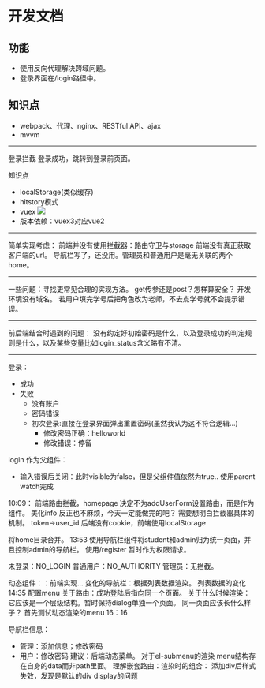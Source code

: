 # 开发文档
## 功能
- 使用反向代理解决跨域问题。
- 登录界面在/login路径中。

## 知识点
- webpack、代理、nginx、RESTful API、ajax
- mvvm

----
登录拦截
登录成功，跳转到登录前页面。


知识点
- localStorage(类似缓存)
- hitstory模式
- vuex
![](https://v3.vuex.vuejs.org/vuex.png)
- 版本依赖：vuex3对应vue2

---
简单实现考虑：
前端并没有使用拦截器：路由守卫与storage
前端没有真正获取客户端的url。
导航栏写了，还没用。管理员和普通用户是毫无关联的两个home。

---
一些问题：寻找更常见合理的实现方法。
get传参还是post？怎样算安全？
开发环境没有域名。
若用户填完学号后把角色改为老师，不去点学号就不会提示错误。

---
前后端结合时遇到的问题：
没有约定好初始密码是什么，以及登录成功的判定规则是什么，以及某些变量比如login_status含义略有不清。

---
登录：
- 成功
- 失败
    - 没有账户
    - 密码错误
    - 初次登录:直接在登录界面弹出重置密码(虽然我认为这不符合逻辑...)
        - 修改密码正确：helloworld
        - 修改错误：停留

login 作为父组件：
- 输入错误后关闭：此时visible为false，但是父组件值依然为true.. 使用parent watch完成

10:09：
前端路由拦截，homepage
决定不为addUserForm设置路由，而是作为组件。
美化info
反正也不麻烦，今天一定能做完的吧？
需要想明白拦截器具体的机制。
token->user_id
后端没有cookie，前端使用localStorage

将home目录合并。
13:53
使用导航栏组件将student和admin归为统一页面，并且控制admin的导航栏。
使用/register 暂时作为权限请求。

未登录：NO_LOGIN
普通用户：NO_AUTHORITY
管理员：无拦截。

动态组件：：前端实现...
变化的导航栏：根据列表数据渲染。
列表数据的变化
14:35
配置menu
关于路由：成功登陆后指向同一个页面。
关于什么时候渲染：它应该是一个层级结构。暂时保持dialog单独一个页面。
同一页面应该长什么样子？
首先测试动态渲染的menu
16：16

导航栏信息：
- 管理：添加信息；修改密码
- 用户：修改密码
建议：后端动态菜单。
对于el-submenu的渲染
menu结构存在自身的data而非path里面。
理解嵌套路由：渲染时的组合：<view-router>
添加div后样式失效，发现是默认的div display的问题

